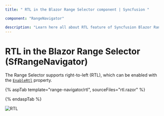 ```yaml
---
title: " RTL in the Blazor Range Selector component | Syncfusion "

component: "RangeNavigator"

description: "Learn here all about RTL feature of Syncfusion Blazor Range Selector (SfRangeNavigator) component and more."
---
```


# RTL in the Blazor Range Selector (SfRangeNavigator)

The Range Selector supports right-to-left (RTL), which can be enabled with the [`EnableRtl`](https://help.syncfusion.com/cr/blazor/Syncfusion.Blazor.Charts.SfRangeNavigator.html#Syncfusion_Blazor_Charts_SfRangeNavigator_EnableRtl) property.

{% aspTab template="range-navigator/rtl", sourceFiles="rtl.razor" %}

{% endaspTab %}

![RTL](images/common/rtl.png)